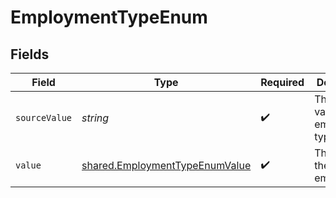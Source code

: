# EmploymentTypeEnum


## Fields

| Field                                                                                   | Type                                                                                    | Required                                                                                | Description                                                                             | Example                                                                                 |
| --------------------------------------------------------------------------------------- | --------------------------------------------------------------------------------------- | --------------------------------------------------------------------------------------- | --------------------------------------------------------------------------------------- | --------------------------------------------------------------------------------------- |
| `sourceValue`                                                                           | *string*                                                                                | :heavy_check_mark:                                                                      | The source value of the employment type.                                                | Permanent                                                                               |
| `value`                                                                                 | [shared.EmploymentTypeEnumValue](../../../sdk/models/shared/employmenttypeenumvalue.md) | :heavy_check_mark:                                                                      | The type of the employment.                                                             | permanent                                                                               |